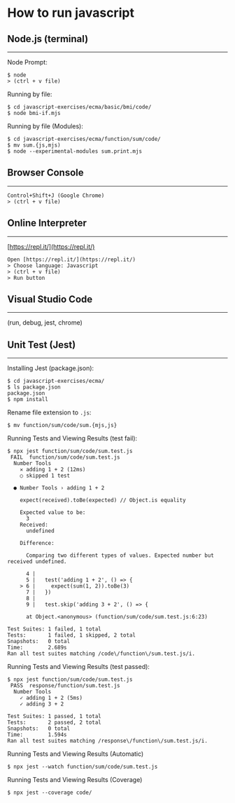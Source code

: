 # How to run javascript

## Node.js (terminal)
---

Node Prompt:
```
$ node
> (ctrl + v file)
```

Running by file:
```
$ cd javascript-exercises/ecma/basic/bmi/code/
$ node bmi-if.mjs
```

Running by file (Modules):
```
$ cd javascript-exercises/ecma/function/sum/code/
$ mv sum.{js,mjs)
$ node --experimental-modules sum.print.mjs
```

## Browser Console
---

```
Control+Shift+J (Google Chrome)
> (ctrl + v file)
```

## Online Interpreter
---

[https://repl.it/](https://repl.it/)
```
Open [https://repl.it/](https://repl.it/)
> Choose language: Javascript
> (ctrl + v file)
> Run button
```

## Visual Studio Code
---

(run, debug, jest, chrome)

## Unit Test (Jest)
---

Installing Jest (package.json):
```
$ cd javascript-exercises/ecma/
$ ls package.json
package.json
$ npm install
```

Rename file extension to `.js`:
```
$ mv function/sum/code/sum.{mjs,js}
```

Running Tests and Viewing Results (test fail):
```
$ npx jest function/sum/code/sum.test.js
 FAIL  function/sum/code/sum.test.js
  Number Tools
    ✕ adding 1 + 2 (12ms)
    ○ skipped 1 test

  ● Number Tools › adding 1 + 2

    expect(received).toBe(expected) // Object.is equality

    Expected value to be:
      3
    Received:
      undefined

    Difference:

      Comparing two different types of values. Expected number but received undefined.

      4 |
      5 |   test('adding 1 + 2', () => {
    > 6 |     expect(sum(1, 2)).toBe(3)
      7 |   })
      8 |
      9 |   test.skip('adding 3 + 2', () => {

      at Object.<anonymous> (function/sum/code/sum.test.js:6:23)

Test Suites: 1 failed, 1 total
Tests:       1 failed, 1 skipped, 2 total
Snapshots:   0 total
Time:        2.689s
Ran all test suites matching /code\/function\/sum.test.js/i.
```

Running Tests and Viewing Results (test passed):
```
$ npx jest function/sum/code/sum.test.js
 PASS  response/function/sum.test.js
  Number Tools
    ✓ adding 1 + 2 (5ms)
    ✓ adding 3 + 2

Test Suites: 1 passed, 1 total
Tests:       2 passed, 2 total
Snapshots:   0 total
Time:        1.594s
Ran all test suites matching /response\/function\/sum.test.js/i.
```

Running Tests and Viewing Results (Automatic)
```
$ npx jest --watch function/sum/code/sum.test.js
```

Running Tests and Viewing Results (Coverage)
```
$ npx jest --coverage code/ 
```